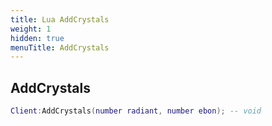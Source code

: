 ```yaml
---
title: Lua AddCrystals
weight: 1
hidden: true
menuTitle: AddCrystals
---
```

## AddCrystals
```lua
Client:AddCrystals(number radiant, number ebon); -- void
```